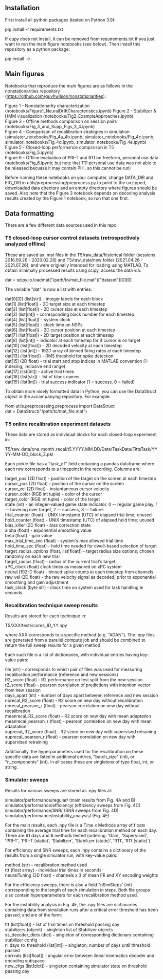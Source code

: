 ## Installation

First install all python packages (tested on Python 3.9):  

pip install -r requirements.txt  

If cupy does not install, it can be removed from requirements.txt if you just want to run the main figure notebooks (see below). Then install this repository as a python package:  

pip install -e .

## Main figures

Notebooks that reproduce the main figures are as follows in the nonstationarities repository (https://github.com/guyhwilson/nonstationarities):  

Figure 1 - Nonstationarity characterization (notebooks/Figure1_NeuralDriftCharacteristics.ipynb)
Figure 2 - Stabilizer & HMM visualization (notebooks/Fig2_ExampleApproaches.ipynb)  
Figure 3 - Offline methods comparison on session pairs (notebooks/Fig_3_and_Supp_Figs_3_4.ipynb)  
Figure 4 - Comparison of recalibration strategies in simulation (simulator_notebooks/Fig_4a_4b.ipynb, simulator_notebooks/Fig_4c.ipynb, simulator_notebooks/Fig_4d.ipynb, simulator_notebooks/Fig_4e.ipynb)  
Figure 5 - Closed-loop performance comparison in T5 (notebooks/Fig_5.ipynb)  
Figure 6 - Offline evaluation of  PRI-T and RTI on freeform, personal use data (notebooks/Fig_6.ipynb; but note that T11 personal use data was not able to be released becuase it may contain PHI, so this cannot be run)  

Before running these notebooks on your computer, change DATA_DIR and FIG_DIR in utils/preprocessing/preprocess.py to point to the unzipped, downloaded data directory and an empty directory where figures should be saved. Also note that the Figure 3 notebook depends on decoding analysis results created by the Figure 1 notebook, so run that one first. 

## Data formatting

There are a few different data sources used in this repo.

### T5 closed-loop cursor control datasets (retrospectively analyzed offline)

These are saved as .mat files in the T5/raw_data/historical folder (sessions 2016.09.26 - 2020.02.26) and T5/raw_data/new folder (2021.04.26 - 2021.07.26), and were originally intended for loading using MATLAB. To obtain minimally processed results using scipy, access the data via:

dat = scipy.io.loadmat("/path/to/mat_file.mat")["dataset"][0][0]

The variable "dat" is now a list with entries:

dat[0][0] (list[str]) - integer labels for each block  
dat[1] (list[float]) - 2D target size at each timestep  
dat[2] (list[float]) - 2D cursor size at each timestep  
dat[3] (list[int]) - corresponding block number for each timestep  
dat[4] (list[float]) - system clock  
dat[5] (list[float]) - clock time on NSPs  
dat[6] (list[float]) - 2D cursor position at each timestep  
dat[7] (list[float]) - 2D target position at each timestep  
dat[8] (list[int]) - indicator at each timestep for if cursor is on target  
dat[10] (list[float]) - 2D decoded velocity at each timestep  
dat[12] (list[int]) - 192D array of binned firing rates at each timestep  
dat[13] (list[float]) - RMS threshold for spike detection  
dat[15] (2D float) - trial start and stop indices in MATLAB convention (1-indexing, inclusive end range)  
dat[17] (list[int]) - active trial times  
dat[18] (list[str]) - list of block names  
dat[19] (list[int]) - trial success indicator (1 = success, 0 = failed)  

To obtain more nicely formatted data in Python, you can use the DataStruct object in the accompanying repository. For example:

from utils.preprocessing.preprocess import DataStruct  
dat = DataStruct("/path/to/mat_file.mat")  

### T5 online recalibration experiment datasets

These data are stored as individual blocks for each closed-loop experiment in:

T5/raw_data/one_month_recal/t5.YYYY.MM.DD/Data/TaskData/FittsTask/YYYY-MM-DD_block_Z.pkl

Each pickle file has a "task_df" field containing a pandas dataframe where each row corresponds to a timepoint in the recording. Columns are:

target_pos (2D float) - position of the target on the screen at each timestep  
cursor_pos (2D float) - position of the cursor on the screen  
cursor_vel (2D float) - instantaneous cursor velocity  
cursor_color (RGB int tuple) - color of the cursor  
target_color (RGB int tuple) - color of the target  
state (int) - an integer-valued game state indicator. 0 -- regular game play, 1 -- hovering over target, 2 -- success, 3 -- failure.  
trial_counter (float) - UNIX timestamp (UTC) of elapsed trial time; unused  
hold_counter (float) - UNIX timestamp (UTC) of elapsed hold time; unused  
bias_killer (2D float) - bias correction state  
alpha (float) - exponential smoothing value  
beta (float) - gain value  
max_trial_time_sec (float) - system's max allowed trial time  
hold_time_sec (float) - hold time needed for dwell-based selection of target  
target_radius_options (float, list[float]) - target radius size options; chosen randomly on each new trial  
target_radius (float) - radius of the current trial's target  
xPC_clock (float) clock times as measured on xPC system  
neural (192-D float) - binned spike counts at each timestep from channels  
raw_vel (2D float) - the raw velocity signal as decoded, prior to exponential smoothing and gain adjustment  
task_clock (byte str) - clock time on system used for task handling in seconds  


### Recalibration technique sweep results

Results are stored for each technique in:

T5/XXX/test/scores_ID_YY.npy

where XXX corresponds to a specific method (e.g. "ADAN"). The .npy files are generated from a parallel compute job and should be combined to return the full sweep results for a given method.

Each such file is a list of dictionaries, with individual entries having key-value pairs:

file (str) - corresponds to which pair of files was used for measuring recalibration performance (reference and new sessions)  
R2_score (float) - R2 performance on test split from the new session  
r2_score (float) - pearson correlation of predictions with intention vector from new session  
days_apart (int) - number of days apart between reference and new session  
norecal_R2_score (float) - R2 score on new day without recalibration  
norecal_pearson_r (float) - pearson correlation on new day without recalibration  
meanrecal_R2_score (float) - R2 score on new day with mean adaptation  
meanrecal_pearson_r (float) - pearson correlation on new day with mean adaptation  
suprecal_R2_score (float) - R2 score on new day with supervised retraining  
suprecal_pearson_r (float) - pearson correlation on new day with supervised retraining  

Additionally, the hyperparameters used for the recalibration on these specific data are listed in additional entries, "batch_size" (int), or "n_components" (int). In all cases these are singletons of type float, int, or string.

### Simulator sweeps

Results for various sweeps are stored as .npy files at:

simulator/performance/regular/ (main results from Fig. 4A and B)  
simulator/performance/efficiency/ (efficiency sweeps from Fig. 4C)  
simulator/performance/SNR/ (SNR sweeps from Fig. 4D)  
simulator/performance/instability_analysis/ (Fig. 4E)  

For the main results, each .npy file is a Time x Methods array of floats containing the average trial time for each recalibration method on each day. There are 61 days and 8 methods tested (ordering: 'Gain', 'Supervised', 'PRI-T', 'PRI-T (static)', 'Stabilizer', 'Stabilizer (static)', 'RTI', 'RTI (static)').

For efficiency and SNR sweeps, each .npy contains a dictionary of the results from a single simulator run, with key-value pairs:

method (str) - recalibration method used  
ttt (float array) - individual trial times in seconds  
neuralTuning (3D float) - channels x 3 of mean FR and XY encoding weights  

For the efficiency sweeps, there is also a field "nSimSteps' (int) corresponding to the length of each simulation in steps. Both file groups also contain hyperparameters for each recalibration method used.

For the instability analysis in Fig. 4E, the .npy files are dictionaries containing data from simulation runs after a critical error threshold has been passed, and are of the form:

ttt (list[float]) - list of trial times on threshold passing day  
stabilizers (object) - singleton list of Stabilizer objects  
ss_decoder_dicts (dict) - singleton of corresponding dictionary containing stabilizer config  
n_days_to_threshold (list[int]) - singleton; number of days until threshold passed  
corrvals (list[float]) - angular error between linear kinematics decoder and encoding subspace  
new_cfgs (list[dict]) - singleton containing simulator state on threshold passing day  
